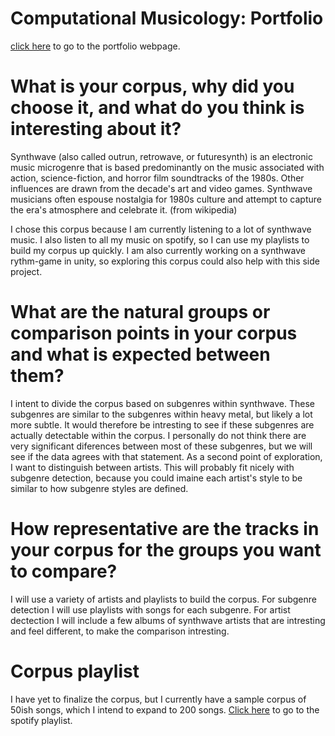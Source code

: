 # Computational Musicology: Portfolio

  [click here](https://dvermaas.github.io/ComputationalMusicology/) to go to the portfolio webpage.

# What is your corpus, why did you choose it, and what do you think is interesting about it?
  
  Synthwave (also called outrun, retrowave, or futuresynth) is an electronic music microgenre that is based predominantly on the music associated with action, science-fiction, and horror film soundtracks of the 1980s. Other influences are drawn from the decade's art and video games. Synthwave musicians often espouse nostalgia for 1980s culture and attempt to capture the era's atmosphere and celebrate it. (from wikipedia)
  
  I  chose this corpus because I am currently listening to a lot of synthwave music. I also listen to all my music on spotify, so I can use my playlists to build my corpus up quickly. I am also currently working on a synthwave rythm-game in unity, so exploring this corpus could also help with this side project.

  # What are the natural groups or comparison points in your corpus and what is expected between them?
  
  I intent to divide the corpus based on subgenres within synthwave. These subgenres are similar to the subgenres within heavy metal, but likely a lot more subtle. It would therefore be intresting to see if these subgenres are actually detectable within the corpus. I personally do not think there are very significant diferences between most of these subgenres, but we will see if the data agrees with that statement. As a second point of exploration, I want to distinguish between artists. This will probably fit nicely with subgenre detection, because you could imaine each artist's style to be similar to how subgenre styles are defined.
  
  # How representative are the tracks in your corpus for the groups you want to compare?
  
  I will use a variety of artists and playlists to build the corpus. For subgenre detection I will use playlists with songs for each subgenre. For artist dectection I will include a few albums of synthwave artists that are intresting and feel different, to make the comparison intresting.

# Corpus playlist

  I have yet to finalize the corpus, but I currently have a sample corpus of 50ish songs, which I intend to expand to 200 songs. [Click here](https://open.spotify.com/playlist/58spcwLelMvMpKvObWuwbN?si=df0538d83591480c) to go to the spotify playlist.
